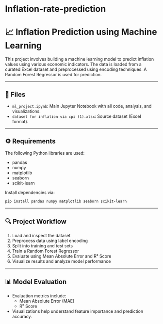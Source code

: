 # Inflation-rate-prediction
# 📈 Inflation Prediction using Machine Learning

This project involves building a machine learning model to predict inflation values using various economic indicators. The data is loaded from a curated Excel dataset and preprocessed using encoding techniques. A Random Forest Regressor is used for prediction.

---

## 📁 Files

- `ml_project.ipynb`: Main Jupyter Notebook with all code, analysis, and visualizations.
- `dataset for inflation via cpi (1).xlsx`: Source dataset (Excel format).

---

## ⚙️ Requirements

The following Python libraries are used:

- pandas
- numpy
- matplotlib
- seaborn
- scikit-learn

Install dependencies via:

```bash
pip install pandas numpy matplotlib seaborn scikit-learn
```

---

## 🔍 Project Workflow

1. Load and inspect the dataset
2. Preprocess data using label encoding
3. Split into training and test sets
4. Train a Random Forest Regressor
5. Evaluate using Mean Absolute Error and R² Score
6. Visualize results and analyze model performance

---

## 📊 Model Evaluation

- Evaluation metrics include:
  - Mean Absolute Error (MAE)
  - R² Score
- Visualizations help understand feature importance and prediction accuracy.

